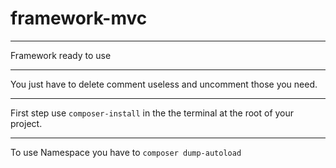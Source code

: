 # framework-mvc
------------------------
Framework ready to use

-----------------------

You just have to delete comment useless and uncomment those you need.

-----------------------

First step use ```composer-install``` in the the terminal at the root of your project.

-----------------------

To use Namespace you have to ```composer dump-autoload```
